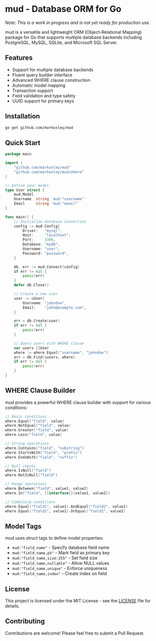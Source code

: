 # mud - Database ORM for Go

_Note: This is a work in progress and is not yet ready for production use._

mud is a versatile and lightweight ORM (Object-Relational Mapping) package for Go that supports multiple database backends including PostgreSQL, MySQL, SQLite, and Microsoft SQL Server.

## Features

- Support for multiple database backends
- Fluent query builder interface
- Advanced WHERE clause construction
- Automatic model mapping
- Transaction support
- Field validation and type safety
- UUID support for primary keys

## Installation

```bash
go get github.com/markoxley/mud
```

## Quick Start

```go
package main

import (
    "github.com/markoxley/mud"
    "github.com/markoxley/mud/where"
)

// Define your model
type User struct {
    mud.Model
    Username  string `mud:"username"`
    Email     string `mud:"email"`
}

func main() {
    // Initialize database connection
    config := mud.Config{
        Driver:   "mysql",
        Host:     "localhost",
        Port:     3306,
        Database: "mydb",
        Username: "user",
        Password: "password",
    }

    db, err := mud.Connect(config)
    if err != nil {
        panic(err)
    }
    defer db.Close()

    // Create a new user
    user := &User{
        Username: "johndoe",
        Email:    "john@example.com",
    }

    err = db.Create(user)
    if err != nil {
        panic(err)
    }

    // Query users with WHERE clause
    var users []User
    where := where.Equal("username", "johndoe")
    err = db.Find(&users, where)
    if err != nil {
        panic(err)
    }
}
```

## WHERE Clause Builder

mud provides a powerful WHERE clause builder with support for various conditions:

```go
// Basic conditions
where.Equal("field", value)
where.NotEqual("field", value)
where.Greater("field", value)
where.Less("field", value)

// String operations
where.Contains("field", "substring")
where.StartsWith("field", "prefix")
where.EndsWith("field", "suffix")

// Null checks
where.IsNull("field")
where.NotIsNull("field")

// Range operations
where.Between("field", value1, value2)
where.In("field", []interface{}{value1, value2})

// Combining conditions
where.Equal("field1", value1).AndEqual("field2", value2)
where.Equal("field1", value1).OrEqual("field2", value2)
```

## Model Tags

mud uses struct tags to define model properties:

- `mud:"field_name"` - Specify database field name
- `mud:"field_name,pk"` - Mark field as primary key
- `mud:"field_name,size:255"` - Set field size
- `mud:"field_name,nullable"` - Allow NULL values
- `mud:"field_name,unique"` - Enforce uniqueness
- `mud:"field_name,index"` - Create index on field

## License

This project is licensed under the MIT License - see the [LICENSE](LICENSE) file for details.

## Contributing

Contributions are welcome! Please feel free to submit a Pull Request.
